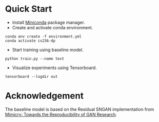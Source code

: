 # Quick Start
* Install [Miniconda](https://docs.conda.io/en/latest/miniconda.html) package manager.
* Create and activate conda environment.

```shell
conda env create -f environment.yml
conda activate cs236-dp
```

* Start training using baseline model.

```shell
python train.py --name test
```

* Visualize experiments using Tensorboard.

```shell
tensorboard --logdir out
```

# Acknowledgement
The baseline model is based on the Residual SNGAN implementation from [Mimicry: Towards the Reproducibility of GAN Research](https://github.com/kwotsin/mimicry).
